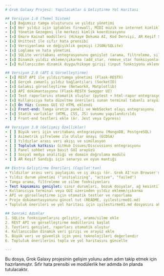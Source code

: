 ```yaml
---
# Grok Galaxy Projesi: Yapılacaklar & Geliştirme Yol Haritası

## Versiyon 1.0 (Temel Sistem)
- [x] Bağımsız tamga oluşturucu ve yıldız yönetimi
- [x] Her yıldız için iptables firewall, MIDI müzik ve internet kimlikleri
- [x] Yönetim Gezegeni ile merkezi kimlik koordinasyonu
- [x] Emare Kainat modülleri (Hikaye Dokuma AI, Kod Dervişi, AR Keşif Sandığı)
- [x] Unittest ile sıfır hata prensibi
- [x] Versiyonlama ve değişiklik geçmişi (JSON/SQLite)
- [x] Loglama ve hata yönetimi
- [x] SQLite veritabanı entegrasyonunu genişlet (arama, filtreleme, silme)
- [x] Dinamik yıldız ekleme/çıkarma (add_star, remove_star fonksiyonları)
- [x] Kullanıcıdan dinamik duygu/hikaye girişi (input fonksiyonu eklendi)

## Versiyon 2.0 (API & Görselleştirme)
- [x] REST API ile yıldız/tamga yönetimi (Flask-RESTX)
- [x] Gerçek zamanlı yıldız bağlantıları (SocketIO)
- [x] Galaksi görselleştirme (NetworkX, Matplotlib)
- [x] API dokümantasyonu (Flask-RESTX Swagger UI)
- [x] Test raporlarını otomatik oluştur (pytest + html-rapor entegrasyonu)
- [x] Kullanıcıya hata düzeltme önerileri sunan terminal tabanlı arayüz
- [x] Ön Yüz: Cosmos GUI V2 HTML eklendi
- [x] Front-end: Tamga üretim paneli ve WebSocket olayı entegrasyonu
- [x] Statik varlıklar (HTML, CSS, JS) sunumu yapılandırıldı
- [ ] Front-end testleri ekle (ör. Jest veya Cypress)

## Versiyon 3.0 (Gelişmiş Özellikler)
- [ ] Büyük veri için veritabanı entegrasyonu (MongoDB, PostgreSQL)
- [ ] Asimetrik şifreleme ile Ulular onayı (ECDSA)
- [ ] Yıldızlar arası veri akışı ve simülasyon
- [ ] Topluluk katkısı: GitHub Issues/Discussions entegrasyonu
- [ ] Panel sohbet veya basit GUI arayüzü
- [ ] Sosyal medya analitiği ve domain doğrulama modülü
- [ ] AR Keşif Sandığı için senaryo ve oyun mantığı

## Ekstra Geliştirme Önerileri (Copilot'tan)
- Yıldızlar arası veri paylaşımı ve iş akışı (ör. Grok AI'nın Browser'dan veri çekmesi)
- Yıldız durum yönetimi ("initializing", "active", "failed")
- Tamga arama, filtreleme ve silme fonksiyonları
- Test kapsamını genişlet: sınır durumları, bozuk dosyalar, ağ kesintileri
- Kullanıcıya terminal veya GUI üzerinden yıldız ekleme/çıkarma
- API ve görselleştirme için otomatik testler ve raporlama
- Proje dokümantasyonunu güncel tut (README, iyilestirme01.md)
- Topluluk önerileri ve yol haritası için iyilestirme01.md dosyasını aktif kullan

## Sonraki Adımlar
1. SQLite fonksiyonlarını geliştir, arama/silme ekle
2. REST API ve görselleştirme modüllerini başlat
3. Testleri genişlet, raporları otomatik oluştur
4. Kullanıcıdan dinamik veri girişi ve arayüz ekle
5. Büyük veri ve güvenlik için yeni teknolojileri değerlendir
6. Topluluk önerilerini topla ve yol haritasını güncelle

---
```

Bu dosya, Grok Galaxy projesinin gelişim yolunu adım adım takip etmek için hazırlanmıştır. Sıfır hata prensibi ve modülerlik her adımda ön planda tutulacaktır.